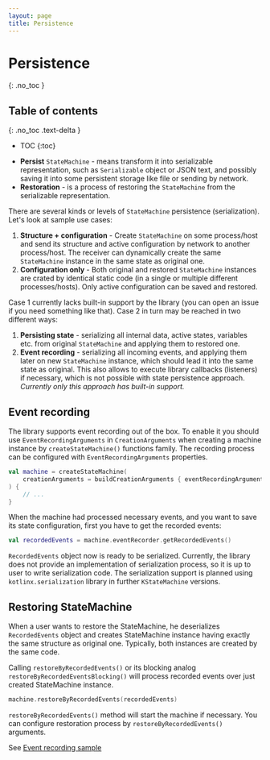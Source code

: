 ```yaml
---
layout: page
title: Persistence
---
```


# Persistence
{: .no_toc }

## Table of contents
{: .no_toc .text-delta }

- TOC
{:toc}

* **Persist** `StateMachine` - means transform it into serializable representation, such as `Serializable` object or
  JSON text, and possibly saving it into some persistent storage like file or sending by network.
* **Restoration** - is a process of restoring the `StateMachine` from the serializable representation.

There are several kinds or levels of `StateMachine` persistence (serialization). Let's look at sample use cases:

1) **Structure + configuration** - Create `StateMachine` on some process/host and send its structure and
   active configuration by network to another process/host.
   The receiver can dynamically create the same `StateMachine` instance in the same state as original one.
2) **Configuration only** - Both original and restored `StateMachine` instances are crated by identical static code
   (in a single or multiple different processes/hosts). Only active configuration can be saved and restored.

Case 1 currently lacks built-in support by the library (you can open an issue if you need something like that).
Case 2 in turn may be reached in two different ways:

1) **Persisting state** - serializing all internal data, active states, variables etc. from original `StateMachine` and
   applying them to restored one.
2) **Event recording** - serializing all incoming events, and applying them later on new `StateMachine` instance,
   which should lead it into the same state as original. This also allows to execute library callbacks (listeners)
   if necessary, which is not possible with state persistence approach.
   _Currently only this approach has built-in support._

## Event recording

The library supports event recording out of the box. To enable it you should use `EventRecordingArguments` in
`CreationArguments` when creating a machine instance by `createStateMachine()` functions family. The recording process
can be configured with `EventRecordingArguments` properties.

```kotlin
val machine = createStateMachine(
    creationArguments = buildCreationArguments { eventRecordingArguments = buildEventRecordingArguments {} }
) {
    // ...
}
```

When the machine had processed necessary events, and you want to save its state configuration, first you have to 
get the recorded events:

```kotlin
val recordedEvents = machine.eventRecorder.getRecordedEvents()
```

`RecordedEvents` object now is ready to be serialized. Currently, the library does not provide an implementation 
of serialization process, so it is up to user to write serialization code. The serialization support is planned 
using `kotlinx.serialization` library in further `KStateMachine` versions.

## Restoring StateMachine

When a user wants to restore the StateMachine, he deserializes `RecordedEvents` object and
creates StateMachine instance having exactly the same structure as original one. 
Typically, both instances are created by the same code.

Calling `restoreByRecordedEvents()` or its blocking analog `restoreByRecordedEventsBlocking()` will process
recorded events over just created StateMachine instance.

```kotlin
machine.restoreByRecordedEvents(recordedEvents)
```

`restoreByRecordedEvents()` method will start the machine if necessary.
You can configure restoration process by `restoreByRecordedEvents()` arguments.

See [Event recording sample](https://github.com/KStateMachine/kstatemachine/tree/master/samples/src/commonMain/kotlin/ru/nsk/samples/EventRecordingSample.kt)